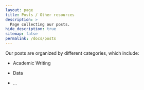```yaml
---
layout: page
title: Posts / Other resources
description: >
  Page collecting our posts.
hide_description: true
sitemap: false
permalink: /docs/posts
---
```


Our posts are organized by different categories, which include:

- Academic Writing

- Data

- ...

